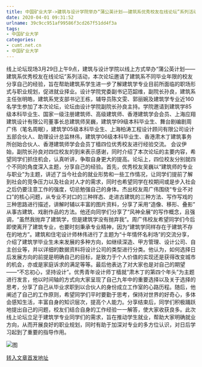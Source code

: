 ```yaml
---
title: 中国矿业大学->建筑与设计学院举办“蒲公英计划——建筑系优秀校友在线论坛”系列活动 | cumt.net.cn
date: 2020-04-01 09:31:52
urlname: 39c9cc951af99586f3cd267f51dd4f3a
tags: 
- 中国矿业大学
categories:
- cumt.net.cn
- 中国矿业大学
---
```

线上论坛现场3月29日上午9点，建筑与设计学院以线上方式举办“蒲公英计划——建筑系优秀校友在线论坛”系列活动，本次论坛邀请了建筑系不同毕业年限的校友分享自己的经验，旨在帮助建筑系学生进一步了解建筑学专业目前所面临的职场形式与职业规划，促进就业择业。设计学院党委副书记范韶维，副院长孙良，建筑系主任张明皓，建筑系党支部书记王栋，辅导员陈文雯、郭丽婉及建筑学专业近160名学生参加了本次论坛，论坛由设计学院副院长孙良主持。学院邀请到建筑学85级本科毕业生、国家一级注册建筑师、高级建筑师、香港建筑学会会员、上海应翔建筑设计有限公司董事长总建筑师吴巍，建筑学99级本科毕业生、舞台剧编剧周广伟（笔名周眠），建筑学05级本科毕业生、上海柏涛工程设计顾问有限公司设计五部合伙人、助理设计总监林伟，建筑学06级本科毕业生、香港肃木丁建筑事务所创始合伙人、香港建筑师学会会员丁樯四位优秀校友进行经验交流。 会议伊始，副院长孙良对四位校友的到来表示感谢，同时介绍了本次论坛的主要内容，希望同学们抓住机会，认真听讲，争取自身更大的提高。论坛上，四位校友分别就四个不同的角度深入主题，分享自己的经验。首先，优秀校友吴巍以“建筑师的专业与职业”为主题，讲述了当今社会的就业形势和一些工作情况，让同学们提前了解到社会的竞争压力以及社会对人才的需求，同时也希望同学在校期间或是步入社会之后仍要注意工作的强度，切忌勉强自己的身体。杰出校友周广伟围绕“专业不对口”的核心问题，从专业不对口的三种样态、走进古建筑的三种方法、写作写戏的三种思路进行描述，讲解时辅以丰富的图片资料，分享了采用“造像、移形、叠影” 从事古建筑、戏剧作品的方法。他还向同学们分享了“风神全展”的写作概念，且强调，“虽然我抛弃了建筑学，但是建筑学没有抛弃我”。周广伟校友希望同学们今后即使离开了建筑专业，也要时刻秉承专业精神，因为“建筑学同样存在于建筑不存在的地方”。建筑和住宅设计师林伟进行了主题为“十年情怀名利场”的交流分享，介绍了建筑学毕业生未来发展的多种方向，如继续深造、甲方管理、设计公司、自主创业等，并以详细的数据资料将设计公司的类型进行分类。他认为，如何选择日后发展方向的前提是明确自己的目标，是致力于个人价值的实现还是获得改变城市的机会，亦或是家庭诉求的满足等等。最后他表达了对大家也是对自己的期望——“不忘初心，坚持设计”。优秀青年设计师丁樯就“肃木丁的第四个年头”为主题进行发言，他以时间轴的方式向大家呈现了自己九年中的重要选择以及关于选择的思考，分享了自己从毕业求职到以合伙人的身份成立工作室的心路历程。随后，他阐述了自己的工作原则，希望同学们平时要勤于思考，保持对世界的好奇心，多体会感知生活，丰富自身的知识层次，提高个人能力。分享结束后，同学们积极踊跃地提出自己的问题，校友们结合自身的工作经验一一解答，使大家收获良多。此次线上论坛立足于建筑学专业同学们的需求，旨在推动学生就业，帮助大家明确就业方向，从而开展良好的职业规划，同时有助于加深对专业的多方位认识，对日后学习起到了重要的指导作用。

![图](http://xwzx.cumt.edu.cn/_upload/article/images/02/37/400bbaeb4e74b1f19505b253e148/4f39a44f-bf5e-44b3-8da9-d69e03f2e357.jpg)

[转入文章首发地址](http://xwzx.cumt.edu.cn/92/60/c523a561760/page.htm)